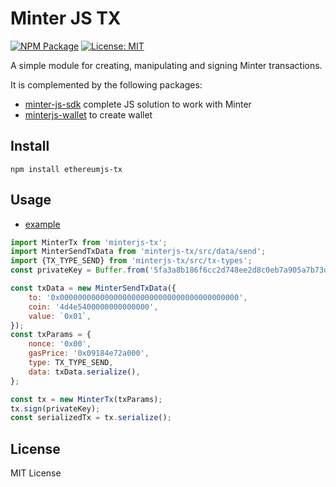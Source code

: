 # Minter JS TX

[![NPM Package](https://img.shields.io/npm/v/minterjs-tx.svg?style=flat-square)](https://www.npmjs.org/package/minterjs-tx)
[![License: MIT](https://img.shields.io/badge/License-MIT-yellow.svg)](https://github.com/MinterTeam/minterjs-tx/blob/master/LICENSE)

A simple module for creating, manipulating and signing Minter transactions.

It is complemented by the following packages:
- [minter-js-sdk](https://github.com/MinterTeam/minter-js-sdk) complete JS solution to work with Minter
- [minterjs-wallet](https://github.com/MinterTeam/minterjs-wallet) to create wallet

## Install

`npm install ethereumjs-tx`

## Usage

  - [example](https://github.com/MinterTeam/minterjs-tx/blob/master/examples/transaction.js)

```javascript
import MinterTx from 'minterjs-tx';
import MinterSendTxData from 'minterjs-tx/src/data/send';
import {TX_TYPE_SEND} from 'minterjs-tx/src/tx-types';
const privateKey = Buffer.from('5fa3a8b186f6cc2d748ee2d8c0eb7a905a7b73de0f2c34c5e7857c3b46f187da', 'hex');

const txData = new MinterSendTxData({
    to: '0x0000000000000000000000000000000000000000',
    coin: '4d4e5400000000000000',
    value: `0x01`,
});
const txParams = {
    nonce: '0x00',
    gasPrice: '0x09184e72a000', 
    type: TX_TYPE_SEND,
    data: txData.serialize(),
};

const tx = new MinterTx(txParams);
tx.sign(privateKey);
const serializedTx = tx.serialize();
```

## License

MIT License
